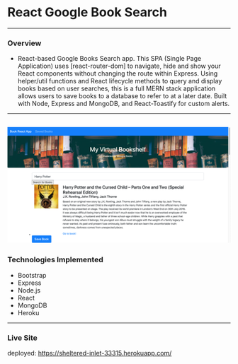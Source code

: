 # React Google Book Search
---
### Overview
- React-based Google Books Search app. This SPA (Single Page Application) uses [react-router-dom] to navigate, hide and show your React components without changing the route within Express. Using helper/util functions and React lifecycle methods to query and display books based on user searches, this is a full MERN stack application allows users to save books to a database to refer to at a later date. Built with Node, Express and MongoDB, and React-Toastify for custom alerts.
---
![screenshot](client/public/Screenshot.png)
---
### Technologies Implemented
- Bootstrap
- Express
- Node.js
- React
- MongoDB
- Heroku
---
### Live Site
deployed: https://sheltered-inlet-33315.herokuapp.com/
